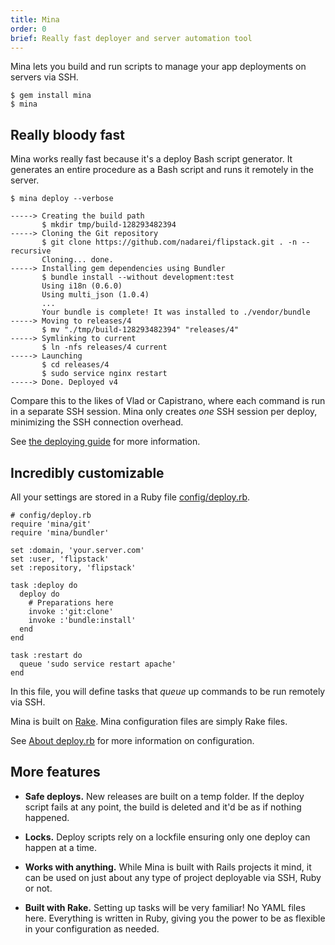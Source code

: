 ```yaml
---
title: Mina
order: 0
brief: Really fast deployer and server automation tool
---
```


Mina lets you build and run scripts to manage your app deployments on servers
via SSH.

    $ gem install mina
    $ mina

Really bloody fast
------------------

Mina works really fast because it's a deploy Bash script generator. It
generates an entire procedure as a Bash script and runs it remotely in the
server.

    $ mina deploy --verbose

    -----> Creating the build path
           $ mkdir tmp/build-128293482394
    -----> Cloning the Git repository
           $ git clone https://github.com/nadarei/flipstack.git . -n --recursive
           Cloning... done.
    -----> Installing gem dependencies using Bundler
           $ bundle install --without development:test
           Using i18n (0.6.0)
           Using multi_json (1.0.4)
           ...
           Your bundle is complete! It was installed to ./vendor/bundle
    -----> Moving to releases/4
           $ mv "./tmp/build-128293482394" "releases/4"
    -----> Symlinking to current
           $ ln -nfs releases/4 current
    -----> Launching
           $ cd releases/4
           $ sudo service nginx restart
    -----> Done. Deployed v4

Compare this to the likes of Vlad or Capistrano, where each command
is run in a separate SSH session. Mina only creates *one* SSH
session per deploy, minimizing the SSH connection overhead.

See [the deploying guide](deploying.html) for more information.

Incredibly customizable
-----------------------

All your settings are stored in a Ruby file
[config/deploy.rb](about_deploy_rb.html).

    # config/deploy.rb
    require 'mina/git'
    require 'mina/bundler'

    set :domain, 'your.server.com'
    set :user, 'flipstack'
    set :repository, 'flipstack'

    task :deploy do
      deploy do
        # Preparations here
        invoke :'git:clone'
        invoke :'bundle:install'
      end
    end

    task :restart do
      queue 'sudo service restart apache'
    end

In this file, you will define tasks that *queue* up commands to be run
remotely via SSH.

Mina is built on [Rake](http://http://rake.rubyforge.org/). Mina configuration
files are simply Rake files.

See [About deploy.rb](about_deploy_rb.html) for more information on
configuration.

More features
-------------

* __Safe deploys.__ New releases are built on a temp folder. If the deploy
  script fails at any point, the build is deleted and it'd be as if nothing
  happened.

* __Locks.__ Deploy scripts rely on a lockfile ensuring only one deploy can
  happen at a time.

* __Works with anything.__ While Mina is built with Rails projects it
  mind, it can be used on just about any type of project deployable via SSH,
  Ruby or not.

* __Built with Rake.__ Setting up tasks will be very familiar! No YAML files
  here. Everything is written in Ruby, giving you the power to be as flexible in
  your configuration as needed.

